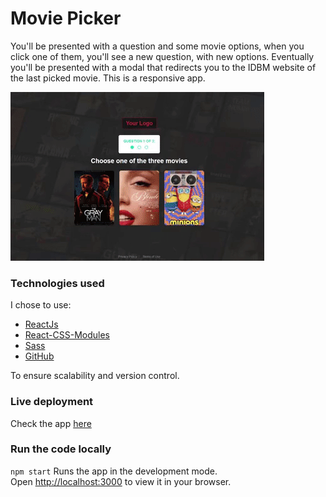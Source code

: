 # Movie Picker

You'll be presented with a question and some movie options, when you click one of them, you'll see a new question, with new options. Eventually you'll be presented with a modal that redirects you to the IDBM website of the last picked movie.
This is a responsive app.

![Gif of desktop version](./src/assets/images/desktopgif.gif)

### Technologies used

I chose to use:

- [ReactJs](https://reactjs.org/)
- [React-CSS-Modules](https://github.com/gajus/react-css-modules)
- [Sass](https://sass-lang.com/)
- [GitHub](https://github.com/)

To ensure scalability and version control.

### Live deployment

Check the app [here](https://elisamunoz.github.io/movie-picker/)

### Run the code locally

`npm start` Runs the app in the development mode.\
Open [http://localhost:3000](http://localhost:3000) to view it in your browser.
